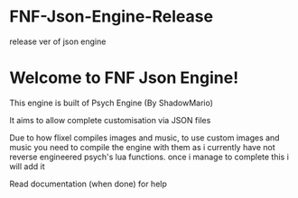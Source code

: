 # FNF-Json-Engine-Release
release ver of json engine

# Welcome to FNF Json Engine!

This engine is built of Psych Engine (By ShadowMario)

It aims to allow complete customisation via JSON files

Due to how flixel compiles images and music, to use custom images and music you need to compile the engine with them as i currently have not reverse engineered psych's lua functions. once i manage to complete this i will add it

Read documentation (when done) for help
